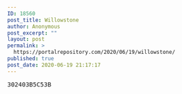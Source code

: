 ```yaml
---
ID: 18560
post_title: Willowstone
author: Anonymous
post_excerpt: ""
layout: post
permalink: >
  https://portalrepository.com/2020/06/19/willowstone/
published: true
post_date: 2020-06-19 21:17:17
---
```

<pre>302403B5C53B</pre>